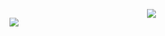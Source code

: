 <div align="center"> 
<picture>
  <source
    srcset="https://github-readme-stats.vercel.app/api?username=FlorentMougenot&show_icons=true&theme=dark&hide_border=true"
    media="(prefers-color-scheme: dark)"
  />
  <source
    srcset="https://github-readme-stats.vercel.app/api?username=FlorentMougenot&show_icons=true&hide_border=true"
    media="(prefers-color-scheme: light), (prefers-color-scheme: no-preference)"
  />
  <img src="https://github-readme-stats.vercel.app/api?username=FlorentMougenot&show_icons=true&hide_border=true" />
</picture>
</div>


<img src="https://www.codewars.com/users/FlorentMougenot/badges/large" />
